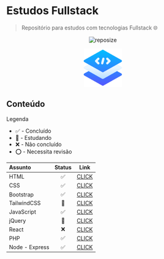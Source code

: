 # Estudos Fullstack

> Repositório para estudos com tecnologias Fullstack :globe_with_meridians:

<div align="center">

![reposize](https://img.shields.io/github/repo-size/swshadows/estudos-fullstack?color=313131&label=Tamanho%20do%20Repositório&logo=github&logoColor=fff&style=flat-square)

</div>

<div align="center">
    <img width=100 src="assets/stack.png">
</div>

## Conteúdo

Legenda

- ✅ - Concluído
- 🔁 - Estudando
- ❌ - Não concluído
- ⭕️ - Necessita revisão

| Assunto        | Status | Link                       |
| :------------- | :----: | -------------------------- |
| HTML           |   ✅   | [CLICK](src/html5/)        |
| CSS            |   ✅   | [CLICK](src/css3/)         |
| Bootstrap      |   ✅   | [CLICK](src/bootstrap/)    |
| TailwindCSS    |   🔁   | [CLICK](src/tailwindcss//) |
| JavaScript     |   ✅   | [CLICK](src/javascript/)   |
| jQuery         |   🔁   | [CLICK](src/jquery/)       |
| React          |   ❌   | [CLICK](src/reactjs/)      |
| PHP            |   ✅   | [CLICK](src/php/)          |
| Node - Express |   ✅   | [CLICK](src/node-express/) |
